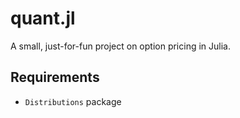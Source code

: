 # quant.jl

A small, just-for-fun project on option pricing in Julia.

## Requirements

- `Distributions` package